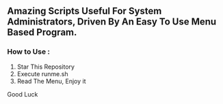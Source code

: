<h2>Amazing Scripts Useful For System Administrators, Driven By An Easy To Use Menu Based Program.</h2>
<h3>How to Use :</h3>
<ol>
   <li>Star This Repository</li>
   <li>Execute runme.sh</li>
   <li>Read The Menu, Enjoy it</li>
</ol>

<h7>Good Luck</h7>
